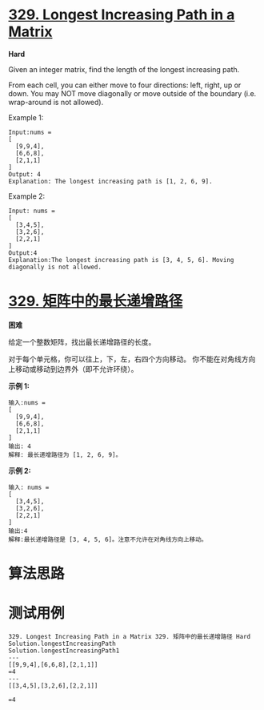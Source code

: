# [329. Longest Increasing Path in a Matrix][enTitle]

**Hard**

Given an integer matrix, find the length of the longest increasing path.

From each cell, you can either move to four directions: left, right, up or down. You may NOT move diagonally or move outside of the boundary (i.e. wrap-around is not allowed).

Example 1:

```
Input:nums = 
[
  [9,9,4],
  [6,6,8],
  [2,1,1]
] 
Output: 4 
Explanation: The longest increasing path is [1, 2, 6, 9].

```

Example 2:

```
Input: nums = 
[
  [3,4,5],
  [3,2,6],
  [2,2,1]
] 
Output:4 
Explanation:The longest increasing path is [3, 4, 5, 6]. Moving diagonally is not allowed.

```


# [329. 矩阵中的最长递增路径][cnTitle]

**困难**

给定一个整数矩阵，找出最长递增路径的长度。

对于每个单元格，你可以往上，下，左，右四个方向移动。 你不能在对角线方向上移动或移动到边界外（即不允许环绕）。

**示例 1:** 

```
输入:nums = 
[
  [9,9,4],
  [6,6,8],
  [2,1,1]
] 
输出: 4 
解释: 最长递增路径为 [1, 2, 6, 9]。
```

**示例 2:** 

```
输入: nums = 
[
  [3,4,5],
  [3,2,6],
  [2,2,1]
] 
输出:4 
解释:最长递增路径是 [3, 4, 5, 6]。注意不允许在对角线方向上移动。

```




# 算法思路

# 测试用例
```
329. Longest Increasing Path in a Matrix 329. 矩阵中的最长递增路径 Hard
Solution.longestIncreasingPath
Solution.longestIncreasingPath1
---
[[9,9,4],[6,6,8],[2,1,1]] 
=4
---
[[3,4,5],[3,2,6],[2,2,1]] 

=4
```

[enTitle]: https://leetcode.com/problems/longest-increasing-path-in-a-matrix/
[cnTitle]: https://leetcode-cn.com/problems/longest-increasing-path-in-a-matrix/
